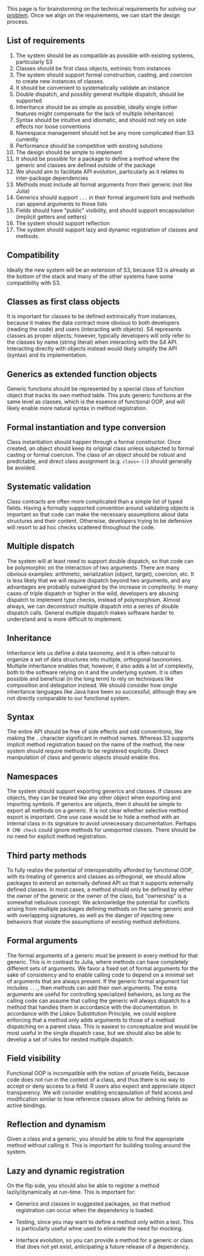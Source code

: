 This page is for brainstorming on the technical requirements for solving our [problem](https://github.com/RConsortium/OOP-WG/wiki/Problem-Statement).
Once we align on the requirements, we can start the design process.

## List of requirements

1.  The system should be as compatible as possible with existing systems, particularly S3
2.  Classes should be first class objects, extrinsic from instances
3.  The system should support formal construction, casting, and coercion to create new instances of classes.
4.  It should be convenient to systematically validate an instance
5.  Double dispatch, and possibly general multiple dispatch, should be supported
6.  Inheritance should be as simple as possible, ideally single (other features might compensate for the lack of multiple inheritance)
7.  Syntax should be intuitive and idiomatic, and should not rely on side effects nor loose conventions
8.  Namespace management should not be any more complicated than S3 currently
9.  Performance should be competitive with existing solutions
10. The design should be simple to implement
11. It should be possible for a package to define a method where the generic and classes are defined outside of the package
12. We should aim to facilitate API evolution, particularly as it relates to inter-package dependencies
13. Methods must include all formal arguments from their generic (not like Julia)
14. Generics should support `...` in their formal argument lists and methods can append arguments to those lists
15. Fields should have "public" visibility, and should support encapsulation (implicit getters and setters)
16. The system should support reflection
17. The system should support lazy and dynamic registration of classes and methods.

## Compatibility

Ideally the new system will be an extension of S3, because S3 is already at the bottom of the stack and many of the other systems have some compatibility with S3.

## Classes as first class objects

It is important for classes to be defined extrinsically from instances, because it makes the data contract more obvious to both developers (reading the code) and users (interacting with objects).
S4 represents classes as proper objects; however, typically developers will only refer to the classes by name (string literal) when interacting with the S4 API. Interacting directly with objects instead would likely simplify the API (syntax) and its implementation.

## Generics as extended function objects

Generic functions should be represented by a special class of function object that tracks its own method table.
This puts generic functions at the same level as classes, which is the essence of functional OOP, and will likely enable more natural syntax in method registration.

## Formal instantiation and type conversion

Class instantiation should happen through a formal constructor.
Once created, an object should keep its original class unless subjected to formal casting or formal coercion.
The class of an object should be robust and predictable, and direct class assignment (e.g. `class<-()`) should generally be avoided.

## Systematic validation

Class contracts are often more complicated than a simple list of typed fields.
Having a formally supported convention around validating objects is important so that code can make the necessary assumptions about data structures and their content.
Otherwise, developers trying to be defensive will resort to ad hoc checks scattered throughout the code.

## Multiple dispatch

The system will at least need to support double dispatch, so that code can be polymorphic on the interaction of two arguments.
There are many obvious examples: arithmetic, serialization (object, target), coercion, etc.
It is less likely that we will require dispatch beyond two arguments, and any advantages are probably outweighed by the increase in complexity.
In many cases of triple dispatch or higher in the wild, developers are abusing dispatch to implement type checks, instead of polymorphism.
Almost always, we can deconstruct multiple dispatch into a series of double dispatch calls.
General multiple dispatch makes software harder to understand and is more difficult to implement.

## Inheritance

Inheritance lets us define a data taxonomy, and it is often natural to organize a set of data structures into multiple, orthogonal taxonomies.
Multiple inheritance enables that; however, it also adds a lot of complexity, both to the software relying on it and the underlying system.
It is often possible and beneficial (in the long term) to rely on techniques like composition and delegation instead.
We should consider how single inheritance languages like Java have been so successful, although they are not directly comparable to our functional system.

## Syntax

The entire API should be free of side effects and odd conventions, like making the `.` character significant in method names.
Whereas S3 supports implicit method registration based on the name of the method, the new system should require methods to be registered explicitly.
Direct manipulation of class and generic objects should enable this.

## Namespaces

The system should support exporting generics and classes.
If classes are objects, they can be treated like any other object when exporting and importing symbols.
If generics are objects, then it should be simple to export all methods on a generic.
It is not clear whether selective method export is important.
One use case would be to hide a method with an internal class in its signature to avoid unnecessary documentation.
Perhaps `R CMD check` could ignore methods for unexported classes.
There should be no need for explicit method registration.

## Third party methods

To fully realize the potential of interoperability afforded by functional OOP, with its treating of generics and classes as orthogonal, we should allow packages to extend an externally defined API so that it supports externally defined classes.
In most cases, a method should only be defined by either the owner of the generic or the owner of the class, but "ownership" is a somewhat nebulous concept.
We acknowledge the potential for conflicts arising from multiple packages defining methods on the same generic and with overlapping signatures, as well as the danger of injecting new behaviors that violate the assumptions of existing method definitions.

## Formal arguments

The formal arguments of a generic must be present in every method for that generic.
This is in contrast to Julia, where methods can have completely different sets of arguments.
We favor a fixed set of formal arguments for the sake of consistency and to enable calling code to depend on a minimal set of arguments that are always present.
If the generic formal argument list includes `...`, then methods can add their own arguments.
The extra arguments are useful for controlling specialized behaviors, as long as the calling code can assume that calling the generic will always dispatch to a method that handles them in accordance with the documentation.
In accordance with the Liskov Substitution Principle, we could explore enforcing that a method only adds arguments to those of a method dispatching on a parent class.
This is easiest to conceptualize and would be most useful in the single dispatch case, but we should also be able to develop a set of rules for nested multiple dispatch.

## Field visibility

Functional OOP is incompatible with the notion of private fields, because code does not run in the context of a class, and thus there is no way to accept or deny access to a field.
R users also expect and appreciate object transparency.
We will consider enabling encapsulation of field access and modification similar to how reference classes allow for defining fields as active bindings.

## Reflection and dynamism

Given a class and a generic, you should be able to find the appropriate method without calling it.
This is important for building tooling around the system.

## Lazy and dynamic registration

On the flip side, you should also be able to register a method lazily/dynamically at run-time.
This is important for:

-   Generics and classes in suggested packages, so that method registration can occur when the dependency is loaded.

-   Testing, since you may want to define a method only within a test.
    This is particularly useful whne used to eliminate the need for mocking.

-   Interface evolution, so you can provide a method for a generic or class that does not yet exist, anticipating a future release of a dependency.
